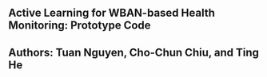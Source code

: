 ## Active Learning for WBAN-based Health Monitoring: Prototype Code
## Authors: Tuan Nguyen, Cho-Chun Chiu, and Ting He
